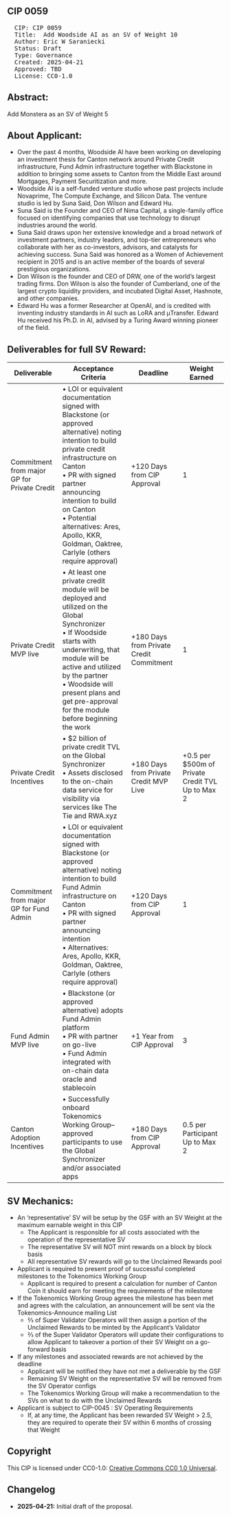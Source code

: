 ## CIP 0059

<pre>
  CIP: CIP 0059
  Title:  Add Woodside AI as an SV of Weight 10
  Author: Eric W Saraniecki 
  Status: Draft 
  Type: Governance 
  Created: 2025-04-21
  Approved: TBD
  License: CC0-1.0
</pre>

## Abstract:
Add Monstera as an SV of Weight 5

## About Applicant:
* Over the past 4 months, Woodside AI have been working on developing an investment thesis for Canton network around Private Credit infrastructure, Fund Admin infrastructure together with Blackstone in addition to bringing some assets to Canton from the Middle East around Mortgages, Payment Securitization and more.
* Woodside AI is a self-funded venture studio whose past projects include Novaprime, The Compute Exchange, and Silicon Data. The venture studio is led by Suna Said, Don Wilson and Edward Hu. 
* Suna Said is the Founder and CEO of Nima Capital, a single-family office focused on identifying companies that use technology to disrupt industries around the world.
* Suna Said draws upon her extensive knowledge and a broad network of investment partners, industry leaders, and top-tier entrepreneurs who collaborate with her as co-investors, advisors, and catalysts for achieving success. Suna Said was honored as a Women of Achievement recipient in 2015 and is an active member of the boards of several prestigious organizations.
* Don Wilson is the founder and CEO of DRW, one of the world’s largest trading firms. Don Wilson is also the founder of Cumberland, one of the largest crypto liquidity providers, and incubated Digital Asset, Hashnote, and other companies.
* Edward Hu was a former Researcher at OpenAI, and is credited with inventing industry standards in AI such as LoRA and μTransfer. Edward Hu received his Ph.D. in AI, advised by a Turing Award winning pioneer of the field.  


## Deliverables for full SV Reward:
| Deliverable                          | Acceptance Criteria                                                                                                                                                                                                                                                                                                           | Deadline                              | Weight Earned                                     |
|-------------------------------------|------------------------------------------------------------------------------------------------------------------------------------------------------------------------------------------------------------------------------------------------------------------------------------------------------------------------------|---------------------------------------|---------------------------------------------------|
| Commitment from major GP for Private Credit | • LOI or equivalent documentation signed with Blackstone (or approved alternative) noting intention to build private credit infrastructure on Canton<br>• PR with signed partner announcing intention to build on Canton<br>• Potential alternatives: Ares, Apollo, KKR, Goldman, Oaktree, Carlyle (others require approval) | +120 Days from CIP Approval           | 1                                                 |
| Private Credit MVP live             | • At least one private credit module will be deployed and utilized on the Global Synchronizer<br>• If Woodside starts with underwriting, that module will be active and utilized by the partner<br>• Woodside will present plans and get pre-approval for the module before beginning the work                         | +180 Days from Private Credit Commitment | 1                                                 |
| Private Credit Incentives           | • $2 billion of private credit TVL on the Global Synchronizer<br>• Assets disclosed to the on-chain data service for visibility via services like The Tie and RWA.xyz                                                                                                                  | +180 Days from Private Credit MVP Live | +0.5 per $500m of Private Credit TVL<br>Up to Max 2 |
| Commitment from major GP for Fund Admin | • LOI or equivalent documentation signed with Blackstone (or approved alternative) noting intention to build Fund Admin infrastructure on Canton<br>• PR with signed partner announcing intention<br>• Alternatives: Ares, Apollo, KKR, Goldman, Oaktree, Carlyle (others require approval)                                | +120 Days from CIP Approval           | 1                                                 |
| Fund Admin MVP live                 | • Blackstone (or approved alternative) adopts Fund Admin platform<br>• PR with partner on go-live<br>• Fund Admin integrated with on-chain data oracle and stablecoin                                                                                                                  | +1 Year from CIP Approval             | 3                                                 |
| Canton Adoption Incentives          | • Successfully onboard Tokenomics Working Group–approved participants to use the Global Synchronizer and/or associated apps                                                                                                                     | +180 Days from CIP Approval           | 0.5 per Participant<br>Up to Max 2                 |


## SV Mechanics: 
* An ‘representative’ SV will be setup by the GSF with an SV Weight at the maximum earnable weight in this CIP
    * The Applicant is responsible for all costs associated with the operation of the representative SV
    * The representative SV will NOT mint rewards on a block by block basis
    * All representative SV rewards will go to the Unclaimed Rewards pool
* Applicant is required to present proof of successful completed milestones to the Tokenomics Working Group
    * Applicant is required to present a calculation for number of Canton Coin it should earn for meeting the requirements of the milestone
* If the Tokenomics Working Group agrees the milestone has been met and agrees with the calculation, an announcement will be sent via the Tokenomics-Announce mailing List
    * ⅔ of Super Validator Operators will then assign a portion of the Unclaimed Rewards to be minted by the Applicant’s Validator
    * ⅔ of the Super Validator Operators will update their configurations to allow Applicant to takeover a portion of their SV Weight on a go-forward basis
* If any milestones and associated rewards are not achieved by the deadline
    * Applicant will be notified they have not met a deliverable by the GSF 
    * Remaining SV Weight on the representative SV will be removed from the SV Operator configs
    * The Tokenomics Working Group will make a recommendation to the SVs on what to do with the Unclaimed Rewards 
* Applicant is subject to CIP-0045 : SV Operating Requirements
    * If, at any time, the Applicant has been rewarded SV Weight > 2.5, they are required to operate their SV within 6 months of crossing that Weight

## Copyright

This CIP is licensed under CC0-1.0: [Creative Commons CC0 1.0 Universal](https://creativecommons.org/publicdomain/zero/1.0/).

## Changelog

* **2025-04-21:** Initial draft of the proposal.
